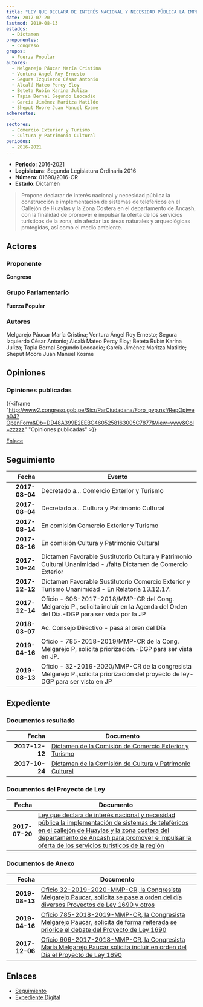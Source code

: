```yaml
---
title: "LEY QUE DECLARA DE INTERÉS NACIONAL Y NECESIDAD PÚBLICA LA IMPLEMENTACIÓN DE SISTEMAS DE TELEFÉRICOS EN EL CALLEJÓN DE HUAYLAS Y LA ZONA COSTERA DEL DEPARTAMENTO DE ANCASH PARA PROMOVER E IMPULSAR LA OFERTA DE LOS SERVICIOS TURÍSTICOS DE LA REGIÓN"
date: 2017-07-20
lastmod: 2019-08-13
estados: 
  - Dictamen
proponentes: 
  - Congreso
grupos: 
  - Fuerza Popular
autores: 
  - Melgarejo Páucar María Cristina
  - Ventura Ángel Roy Ernesto
  - Segura Izquierdo César Antonio
  - Alcalá Mateo Percy Eloy
  - Beteta Rubín Karina Juliza
  - Tapia Bernal Segundo Leocadio
  - García Jiménez Maritza Matilde
  - Sheput Moore Juan Manuel Kosme
adherentes: 
  - 
sectores: 
  - Comercio Exterior y Turismo
  - Cultura y Patrimonio Cultural
periodos: 
  - 2016-2021
---
```


- **Periodo**: 2016-2021
- **Legislatura**: Segunda Legislatura Ordinaria 2016
- **Número**: 01690/2016-CR
- **Estado**: Dictamen

> Propone declarar de interés nacional y necesidad pública la construcción e implementación de sistemas de teleféricos en el Callejón de Huaylas y la Zona Costera en el departamento de Ancash, con la finalidad de promover e impulsar la oferta de los servicios turísticos de la zona, sin afectar las áreas naturales y arqueológicas protegidas, así como el medio ambiente.


## Actores

### Proponente

**Congreso**

### Grupo Parlamentario

**Fuerza Popular**

### Autores

Melgarejo Páucar María Cristina; Ventura Ángel Roy Ernesto; Segura Izquierdo César Antonio; Alcalá Mateo Percy Eloy; Beteta Rubín Karina Juliza; Tapia Bernal Segundo Leocadio; García Jiménez Maritza Matilde; Sheput Moore Juan Manuel Kosme


## Opiniones

### Opiniones publicadas

{{<iframe "http://www2.congreso.gob.pe/Sicr/ParCiudadana/Foro_pvp.nsf/RepOpiweb04?OpenForm&Db=DD48A399E2EEBC4605258163005C7877&View=yyyy&Col=zzzzz" "Opiniones publicadas" >}}

[Enlace](http://www2.congreso.gob.pe/Sicr/ParCiudadana/Foro_pvp.nsf/RepOpiweb04?OpenForm&Db=DD48A399E2EEBC4605258163005C7877&View=yyyy&Col=zzzzz)

## Seguimiento

| Fecha | Evento |
|------:|--------|
| **2017-08-04** | Decretado a... Comercio Exterior y Turismo|
| **2017-08-04** | Decretado a... Cultura y Patrimonio Cultural|
| **2017-08-14** | En comisión Comercio Exterior y Turismo|
| **2017-08-16** | En comisión Cultura y Patrimonio Cultural|
| **2017-10-24** | Dictamen Favorable Sustitutorio Cultura y Patrimonio Cultural Unanimidad - /falta Dictamen de Comercio Exterior|
| **2017-12-12** | Dictamen Favorable Sustitutorio Comercio Exterior y Turismo Unanimidad - En Relatoría 13.12.17.|
| **2017-12-14** | Oficio - 606-2017-2018/MMP-CR del Cong. Melgarejo P., solicita incluir en la Agenda del Orden del Día.-DGP para ser vista por la JP|
| **2018-03-07** | Ac. Consejo Directivo - pasa al oren del Día|
| **2019-04-16** | Oficio - 785-2018-2019/MMP-CR de la Cong. Melgarejo P, solicita priorización.-DGP para ser vista en JP.|
| **2019-08-13** | Oficio - 32-2019-2020/MMP-CR de la congresista Melgarejo P.,solicita priorización del proyecto de ley-DGP para ser visto en JP|


## Expediente


### Documentos resultado

| Fecha | Documento |
|------:|--------|
| **2017-12-12** | [Dictamen de la Comisión de Comercio Exterior y Turismo](http://www.leyes.congreso.gob.pe/Documentos/2016_2021/Dictamenes/Proyectos_de_Ley/01690DC03MAY20171212.pdf) |
| **2017-10-24** | [Dictamen de la Comisión de Cultura y Patrimonio Cultural](http://www.leyes.congreso.gob.pe/Documentos/2016_2021/Dictamenes/Proyectos_de_Ley/01690DC05MAY20171024.pdf) |

### Documentos del Proyecto de Ley

| Fecha | Documento |
|------:|--------|
| **2017-07-20** | [Ley que declara de interés nacional y necesidad pública la implementación de sistemas de teleféricos en el callejón de Huaylas y la zona costera del departamento de Áncash para promover e impulsar la oferta de los servicios turísticos de la región](http://www.leyes.congreso.gob.pe/Documentos/2016_2021/Proyectos_de_Ley_y_de_Resoluciones_Legislativas/PL0169020170720.pdf) |

### Documentos de Anexo

| Fecha | Documento |
|------:|--------|
| **2019-08-13** | [Oficio 32-2019-2020-MMP-CR, la Congresista Melgarejo Paucar, solicita se pase a orden del día diversos Proyectos de Ley 1690 y otros](http://www.leyes.congreso.gob.pe/Documentos/2016_2021/Oficios/Congresistas/OFICIO-32-2019-2020-MMP-CR.pdf) |
| **2019-04-16** | [Oficio 785-2018-2019-MMP-CR, la Congresista Melgarejo Paucar, solicita de forma reiterada se priorice el debate del Proyecto de Ley 1690](http://www.leyes.congreso.gob.pe/Documentos/2016_2021/Oficios/Congresistas/OFICIO-785-2018-2019-MMP-CR.pdf) |
| **2017-12-06** | [Oficio 606-2017-2018-MMP-CR, la Congresista María Melgarejo Paucar solicita incluir en orden del Día el Proyecto de Ley 1690](http://www.leyes.congreso.gob.pe/Documentos/2016_2021/Oficios/Congresistas/OFICIO-606-2017-2018-MMP-CR.pdf) |

## Enlaces 

- [Seguimiento](http://www2.congreso.gob.pe/Sicr/TraDocEstProc/CLProLey2016.nsf/f7fff46988ca05b1052578e100829cc7/62a281949ad666020525816300604cdf?OpenDocument)
- [Expediente Digital](http://www2.congreso.gob.pe/Sicr/TraDocEstProc/CLProLey2016.nsf/f7fff46988ca05b1052578e100829cc7/62a281949ad666020525816300604cdf?OpenDocument&Click=05257FB7005EB655.eb71d0cf91d8294e05256cdf006b5706/$Body/0.1C6C)

